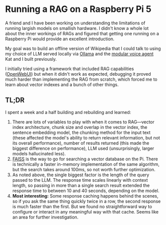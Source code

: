 # Running a RAG on a Raspberry Pi 5
A friend and I have been working on understanding the limitations of running largish models on smallish hardware. I didn't know a whole lot about the inner workings of RAGs and figured that getting one running on a Raspberry Pi would provide an excellent introduction.

My goal was to build an offline version of Wikipedia that I could talk to using my choice of LLM served locally via [Ollama](https://ollama.com) and the [modular voice agent](https://github.com/akauffm/edge_voice_agent) Kat and I built previously.

I initially tried using a framework that included RAG capabilities ([OpenWebUI](https://github.com/open-webui/open-webui)) but when it didn't work as expected, debugging it proved much harder than implementing the RAG from scratch, which forced me to learn about vector indexes and a bunch of other things.

## TL;DR
I spent a week and a half building and rebuilding and learned:
1. There are lots of variables to play with when it comes to RAG—vector index architecture, chunk size and overlap in the vector index, the sentence embedding model, the chunking method for the input text (these affected the model's ability to return relevant information, but not its overall performance), number of results returned (this made the biggest difference on performance), LLM used (unsurprisingly, larger models hallucinated less).
2. [FAISS](https://github.com/facebookresearch/faiss) is the way to go for searching a vector database on the Pi. There is technically a faster in-memory implementation of the same algorithm, but the search takes around 100ms, so not worth further optimization.
3. As noted above, the single biggest factor is the length of the query passed to the LLM. The response time scales linearly with context length, so passing in more than a single search result extended the response time to between 10 and 40 seconds, depending on the model.
4. **Most interesting:** Some response caching happens behind the scenes, so if you ask the same thing quickly twice in a row, the second response is much faster than the first. But we found no straightforward way to configure or interact in any meaningful way with that cache. Seems like an area for further investigation.

